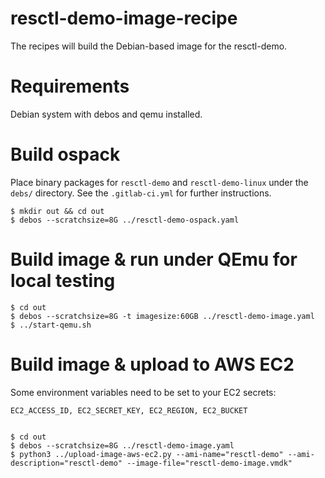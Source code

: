 # resctl-demo-image-recipe
The recipes will build the Debian-based image for the resctl-demo.


# Requirements
Debian system with debos and qemu installed.


# Build ospack

Place binary packages for `resctl-demo` and `resctl-demo-linux` under the `debs/` directory.
See the `.gitlab-ci.yml` for further instructions.

    $ mkdir out && cd out
    $ debos --scratchsize=8G ../resctl-demo-ospack.yaml


# Build image & run under QEmu for local testing

    $ cd out
    $ debos --scratchsize=8G -t imagesize:60GB ../resctl-demo-image.yaml
    $ ../start-qemu.sh


# Build image & upload to AWS EC2

Some environment variables need to be set to your EC2 secrets:

    EC2_ACCESS_ID, EC2_SECRET_KEY, EC2_REGION, EC2_BUCKET


    $ cd out
    $ debos --scratchsize=8G ../resctl-demo-image.yaml
    $ python3 ../upload-image-aws-ec2.py --ami-name="resctl-demo" --ami-description="resctl-demo" --image-file="resctl-demo-image.vmdk"
